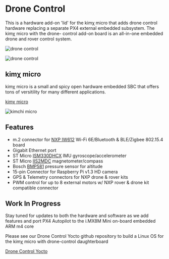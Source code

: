 # Drone Control

This is a hardware add-on 'lid' for the kimχ micro that adds drone control hardware
replacing a separate PX4 external embedded subsystem. The kimχ micro with the drone-
control add-on board is an all-in-one embedded drone and rover control system.

![drone control](https://teledatics.com/drone-control/images/drone-control-front.jpg)

![drone control](https://teledatics.com/drone-control/images/drone-control-back.jpg)

## kimχ micro

kimχ micro is a small and spicy open hardware embedded SBC that offers tons of
versitility for many different applications.

[kimχ micro](https://github.com/groupgets/kimchi-micro)

![kimchi micro](https://labs.groupgets.com/kimchi-micro/images/kimchi-front.jpg)

## Features

* m.2 connector for [NXP IW612](https://www.nxp.com/products/wireless/wi-fi-plus-bluetooth-plus-802-15-4/2-4-5-ghz-dual-band-1x1-wi-fi-6-802-11ax-plus-bluetooth-5-2-plus-802-15-4-tri-radio-solution:IW612) Wi-Fi 6E/Bluetooth & BLE/Zigbee 802.15.4 board
* Gigabit Ethernet port
* ST Micro [ISM330DHCX](https://www.st.com/en/mems-and-sensors/ism330dhcx.html) IMU gyroscope/accelerometer
* ST Micro [IIS2MDC](https://www.st.com/en/mems-and-sensors/iis2mdc.html) magnetometer/compass
* Bosch [BMP581](https://www.bosch-sensortec.com/products/environmental-sensors/pressure-sensors/bmp581/) pressure sensor for altitude
* 15-pin Connector for Raspberry Pi v1.3 HD camera
* GPS & Telemetry connectors for NXP drone & rover kits
* PWM control for up to 8 external motors w/ NXP rover & drone kit compatible connector


## Work In Progress

Stay tuned for updates to both the hardware and software as we add features and port
PX4 Autopilot to the i.MX8M Mini on-board embedded ARM m4 core

Please see our Drone Control Yocto github repository to build a Linux OS for the kimχ 
micro with drone-control daughterboard

[Drone Control Yocto](https://github.com/teledatics/drone-control-yocto)

